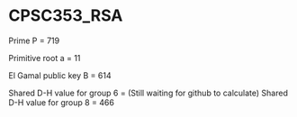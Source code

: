 # CPSC353_RSA
Prime P = 719

Primitive root a = 11

El Gamal public key B = 614

Shared D-H value for group 6 = (Still waiting for github to calculate)
Shared D-H value for group 8 = 466

